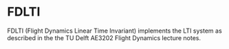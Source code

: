 FDLTI
=====

FDLTI (Flight Dynamics Linear Time Invariant) implements the LTI system
as described in the the TU Delft AE3202 Flight Dynamics lecture notes.
